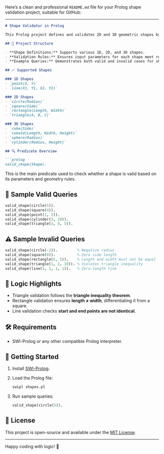 Here’s a clean and professional `README.md` file for your Prolog shape validation project, suitable for GitHub:

---

````markdown
# Shape Validator in Prolog

This Prolog project defines and validates 2D and 3D geometric shapes by checking specific conditions for each shape. It is ideal for learning logic programming and geometric reasoning using Prolog.

## 📁 Project Structure

- **Shape Definitions:** Supports various 1D, 2D, and 3D shapes.
- **Validation Rules:** Ensures input parameters for each shape meet required conditions.
- **Example Queries:** Demonstrates both valid and invalid cases for shape validation.

## ✅ Supported Shapes

### 1D Shapes
- `point(X, Y)`
- `line(X1, Y1, X2, Y2)`

### 2D Shapes
- `circle(Radius)`
- `square(Side)`
- `rectangle(Length, Width)`
- `triangle(A, B, C)`

### 3D Shapes
- `cube(Side)`
- `cuboid(Length, Width, Height)`
- `sphere(Radius)`
- `cylinder(Radius, Height)`

## 🔍 Predicate Overview

```prolog
valid_shape(Shape).
````

This is the main predicate used to check whether a shape is valid based on its parameters and geometry rules.

## 📌 Sample Valid Queries

```prolog
valid_shape(circle(5)).
valid_shape(square(4)).
valid_shape(point(1, 2)).
valid_shape(cylinder(3, 10)).
valid_shape(triangle(3, 4, 5)).
```

## ⚠️ Sample Invalid Queries

```prolog
valid_shape(circle(-2)).         % Negative radius
valid_shape(square(0)).          % Zero side length
valid_shape(rectangle(5, 5)).    % Length and width must not be equal
valid_shape(triangle(1, 2, 10)). % Violates triangle inequality
valid_shape(line(1, 1, 1, 1)).   % Zero-length line
```

## 🧠 Logic Highlights

* Triangle validation follows the **triangle inequality theorem**.
* Rectangle validation ensures **length ≠ width**, differentiating it from a square.
* Line validation checks **start and end points are not identical**.

## 🛠 Requirements

* SWI-Prolog or any other compatible Prolog interpreter.

## 🚀 Getting Started

1. Install [SWI-Prolog](https://www.swi-prolog.org/).
2. Load the Prolog file:

   ```bash
   swipl shapes.pl
   ```
3. Run sample queries:

   ```prolog
   valid_shape(circle(5)).
   ```

## 📄 License

This project is open-source and available under the [MIT License](LICENSE).

---

Happy coding with logic! 🧮

